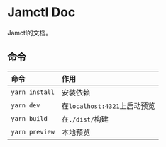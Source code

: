 # Jamctl Doc

Jamctl的文档。

## 命令

| 命令             | 作用                     |
|:---------------|:-----------------------|
| `yarn install` | 安装依赖                   |
| `yarn dev`     | 在`localhost:4321`上启动预览 |
| `yarn build`   | 在`./dist/`构建           |
| `yarn preview` | 本地预览                   |
